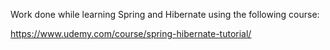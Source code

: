 Work done while learning Spring and Hibernate using the following course:

https://www.udemy.com/course/spring-hibernate-tutorial/